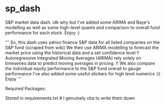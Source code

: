 # sp_dash
S&amp;P market data dash. idk why but I've added some ARIMA and Baye's modelling as well as some high-level quants and comparison to overall fund performance for each stock. Enjoy :)

'''
    So, this dash uses yahoo finance S&P data for all listed companies on the S&P fund (scraped from wiki)
    We then use ARIMA modelling to forecast the market price using the historical data and a set confidence level
    !! 
        Autoregressive Integrated Moving Averages (ARIMA) rely solely on timeseries data to predict moving averages in pricing.
    !!
    We also compare the individual equity performance to the S&P fund overall to gauge performance
    I've also added some useful stickers for high level numerics :)) Enjoy 
'''

Required Packages:

Stored in requirements.txt # I genuinely cba to write them down 
